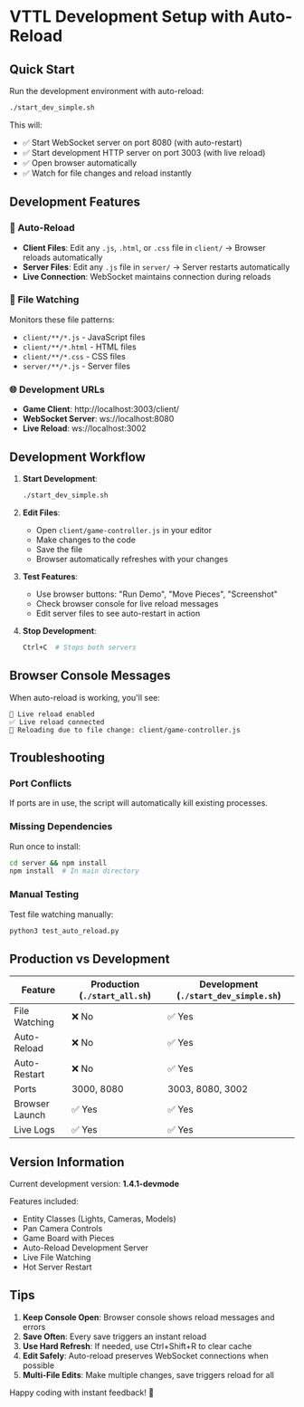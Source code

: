 # VTTL Development Setup with Auto-Reload

## Quick Start

Run the development environment with auto-reload:

```bash
./start_dev_simple.sh
```

This will:
- ✅ Start WebSocket server on port 8080 (with auto-restart)
- ✅ Start development HTTP server on port 3003 (with live reload)
- ✅ Open browser automatically
- ✅ Watch for file changes and reload instantly

## Development Features

### 🔄 Auto-Reload
- **Client Files**: Edit any `.js`, `.html`, or `.css` file in `client/` → Browser reloads automatically
- **Server Files**: Edit any `.js` file in `server/` → Server restarts automatically
- **Live Connection**: WebSocket maintains connection during reloads

### 📁 File Watching
Monitors these file patterns:
- `client/**/*.js` - JavaScript files
- `client/**/*.html` - HTML files  
- `client/**/*.css` - CSS files
- `server/**/*.js` - Server files

### 🌐 Development URLs
- **Game Client**: http://localhost:3003/client/
- **WebSocket Server**: ws://localhost:8080
- **Live Reload**: ws://localhost:3002

## Development Workflow

1. **Start Development**:
   ```bash
   ./start_dev_simple.sh
   ```

2. **Edit Files**:
   - Open `client/game-controller.js` in your editor
   - Make changes to the code
   - Save the file
   - Browser automatically refreshes with your changes

3. **Test Features**:
   - Use browser buttons: "Run Demo", "Move Pieces", "Screenshot"
   - Check browser console for live reload messages
   - Edit server files to see auto-restart in action

4. **Stop Development**:
   ```bash
   Ctrl+C  # Stops both servers
   ```

## Browser Console Messages

When auto-reload is working, you'll see:
```
🔄 Live reload enabled
✅ Live reload connected
🔄 Reloading due to file change: client/game-controller.js
```

## Troubleshooting

### Port Conflicts
If ports are in use, the script will automatically kill existing processes.

### Missing Dependencies
Run once to install:
```bash
cd server && npm install
npm install  # In main directory
```

### Manual Testing
Test file watching manually:
```bash
python3 test_auto_reload.py
```

## Production vs Development

| Feature | Production (`./start_all.sh`) | Development (`./start_dev_simple.sh`) |
|---------|-------------------------------|----------------------------------------|
| File Watching | ❌ No | ✅ Yes |
| Auto-Reload | ❌ No | ✅ Yes |
| Auto-Restart | ❌ No | ✅ Yes |
| Ports | 3000, 8080 | 3003, 8080, 3002 |
| Browser Launch | ✅ Yes | ✅ Yes |
| Live Logs | ✅ Yes | ✅ Yes |

## Version Information

Current development version: **1.4.1-devmode**

Features included:
- Entity Classes (Lights, Cameras, Models)
- Pan Camera Controls
- Game Board with Pieces
- Auto-Reload Development Server
- Live File Watching
- Hot Server Restart

## Tips

1. **Keep Console Open**: Browser console shows reload messages and errors
2. **Save Often**: Every save triggers an instant reload
3. **Use Hard Refresh**: If needed, use Ctrl+Shift+R to clear cache
4. **Edit Safely**: Auto-reload preserves WebSocket connections when possible
5. **Multi-File Edits**: Make multiple changes, save triggers reload for all

Happy coding with instant feedback! 🚀